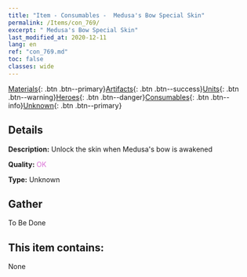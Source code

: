 ```yaml
---
title: "Item - Consumables -  Medusa's Bow Special Skin"
permalink: /Items/con_769/
excerpt: " Medusa's Bow Special Skin"
last_modified_at: 2020-12-11
lang: en
ref: "con_769.md"
toc: false
classes: wide
---
```

 [Materials](/Items/){: .btn .btn--primary}[Artifacts](/Items/Artifacts/){: .btn .btn--success}[Units](/Items/Units/){: .btn .btn--warning}[Heroes](/Items/Heroes/){: .btn .btn--danger}[Consumables](/Items/Consumables/){: .btn .btn--info}[Unknown](/Items/Unknown/){: .btn .btn--primary}

## Details
 **Description:** Unlock the skin when Medusa's bow is awakened

 **Quality:** <span style="color: #DA70D6">OK</span>

 **Type:** Unknown

## Gather

  To Be Done

## This item contains:

  None

